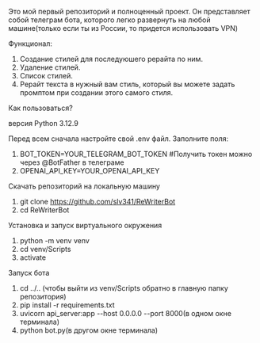 Это мой первый репозиторий и полноценный проект. 
Он представляет собой телеграм бота, которого легко развернуть на любой машине(только если ты из России, то придется использовать VPN)

Функционал:

1. Создание стилей для последуюшего рерайта по ним.
2. Удаление стилей.
3. Список стилей.
4. Рерайт текста в нужный вам стиль, который вы можете задать промптом при создании этого самого стиля. 

Как пользоваться?

версия Python 3.12.9

Перед всем сначала настройте свой .env файл.
Заполните поля:
1. BOT_TOKEN=YOUR_TELEGRAM_BOT_TOKEN #Получить токен можно через @BotFather в телеграме
2. OPENAI_API_KEY=YOUR_OPENAI_API_KEY 

Скачать репозиторий на локальную машину
1. git clone https://github.com/slv341/ReWriterBot
2. cd ReWriterBot

Установка и запуск виртуального окружения
1. python -m venv venv
2. cd venv/Scripts
3. activate
   
Запуск бота
1. cd ../.. (чтобы выйти из venv/Scripts обратно в главную папку репозитория)
2. pip install -r requirements.txt
3. uvicorn api_server:app --host 0.0.0.0 --port 8000(в одном окне терминала)
4. python bot.py(в другом окне терминала)
